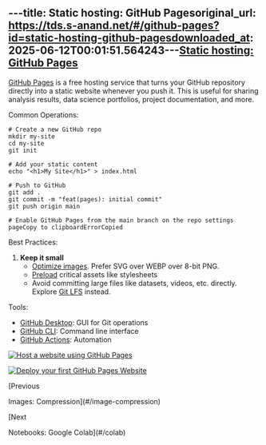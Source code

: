 ---title: Static hosting: GitHub Pagesoriginal_url: https://tds.s-anand.net/#/github-pages?id=static-hosting-github-pagesdownloaded_at: 2025-06-12T00:01:51.564243---[Static hosting: GitHub Pages](#/github-pages?id=static-hosting-github-pages)
-----------------------------------------------------------------------------

[GitHub Pages](https://pages.github.com/) is a free hosting service that turns your GitHub repository directly into a static website whenever you push it. This is useful for sharing analysis results, data science portfolios, project documentation, and more.

Common Operations:

```
# Create a new GitHub repo
mkdir my-site
cd my-site
git init

# Add your static content
echo "<h1>My Site</h1>" > index.html

# Push to GitHub
git add .
git commit -m "feat(pages): initial commit"
git push origin main

# Enable GitHub Pages from the main branch on the repo settings pageCopy to clipboardErrorCopied
```

Best Practices:

1. **Keep it small**
   * [Optimize images](https://developer.mozilla.org/en-US/docs/Learn_web_development/Extensions/Performance/Multimedia). Prefer SVG over WEBP over 8-bit PNG.
   * [Preload](https://developer.mozilla.org/en-US/docs/Web/HTML/Attributes/rel/preload) critical assets like stylesheets
   * Avoid committing large files like datasets, videos, etc. directly. Explore [Git LFS](https://git-lfs.github.com/) instead.

Tools:

* [GitHub Desktop](https://desktop.github.com/): GUI for Git operations
* [GitHub CLI](https://cli.github.com/): Command line interface
* [GitHub Actions](https://github.com/features/actions): Automation

[![Host a website using GitHub Pages](https://i.ytimg.com/vi_webp/WqOXxoGSpbs/sddefault.webp)](https://youtube.com/shorts/WqOXxoGSpbs)

[![Deploy your first GitHub Pages Website](https://i.ytimg.com/vi_webp/sT_zXIX3ZA0/sddefault.webp)](https://youtu.be/sT_zXIX3ZA0)

[Previous

Images: Compression](#/image-compression)

[Next

Notebooks: Google Colab](#/colab)